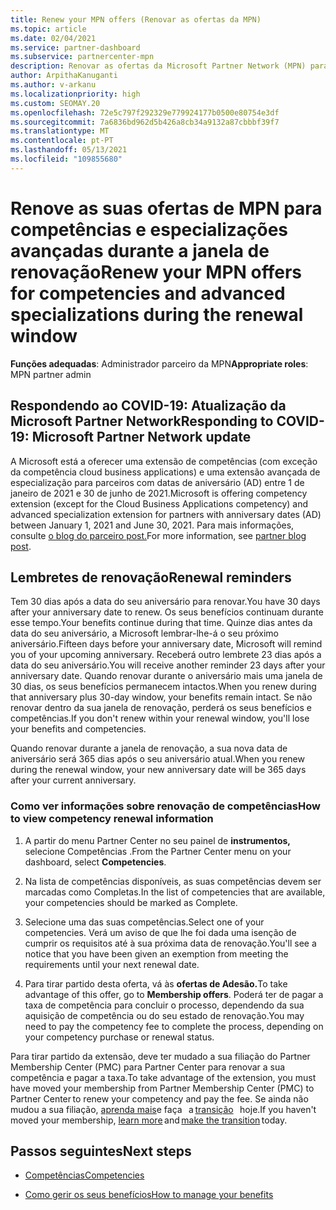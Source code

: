 ```yaml
---
title: Renew your MPN offers (Renovar as ofertas da MPN)
ms.topic: article
ms.date: 02/04/2021
ms.service: partner-dashboard
ms.subservice: partnercenter-mpn
description: Renovar as ofertas da Microsoft Partner Network (MPN) para competências e especializações avançadas - a janela de renovação começa o aniversário da data de compra mais um dia.
author: ArpithaKanuganti
ms.author: v-arkanu
ms.localizationpriority: high
ms.custom: SEOMAY.20
ms.openlocfilehash: 72e5c797f292329e779924177b0500e80754e3df
ms.sourcegitcommit: 7a6836bd962d5b426a8cb34a9132a87cbbbf39f7
ms.translationtype: MT
ms.contentlocale: pt-PT
ms.lasthandoff: 05/13/2021
ms.locfileid: "109855680"
---
```

# <a name="renew-your-mpn-offers-for-competencies-and-advanced-specializations-during-the-renewal-window"></a><span data-ttu-id="64608-103">Renove as suas ofertas de MPN para competências e especializações avançadas durante a janela de renovação</span><span class="sxs-lookup"><span data-stu-id="64608-103">Renew your MPN offers for competencies and advanced specializations during the renewal window</span></span>

<span data-ttu-id="64608-104">**Funções adequadas**: Administrador parceiro da MPN</span><span class="sxs-lookup"><span data-stu-id="64608-104">**Appropriate roles**: MPN partner admin</span></span>

## <a name="responding-to-covid-19-microsoft-partner-network-update"></a><span data-ttu-id="64608-105">Respondendo ao COVID-19: Atualização da Microsoft Partner Network</span><span class="sxs-lookup"><span data-stu-id="64608-105">Responding to COVID-19: Microsoft Partner Network update</span></span>

<span data-ttu-id="64608-106">A Microsoft está a oferecer uma extensão de competências (com exceção da competência cloud business applications) e uma extensão avançada de especialização para parceiros com datas de aniversário (AD) entre 1 de janeiro de 2021 e 30 de junho de 2021.</span><span class="sxs-lookup"><span data-stu-id="64608-106">Microsoft is offering competency extension (except for the Cloud Business Applications competency) and advanced specialization extension for partners with anniversary dates (AD) between January 1, 2021 and June 30, 2021.</span></span> <span data-ttu-id="64608-107">Para mais informações, consulte [o blog do parceiro post.](https://blogs.partner.microsoft.com/mpn/responding-to-covid-19-microsoft-partner-network/)</span><span class="sxs-lookup"><span data-stu-id="64608-107">For more information, see [partner blog post](https://blogs.partner.microsoft.com/mpn/responding-to-covid-19-microsoft-partner-network/).</span></span>

## <a name="renewal-reminders"></a><span data-ttu-id="64608-108">Lembretes de renovação</span><span class="sxs-lookup"><span data-stu-id="64608-108">Renewal reminders</span></span>

<span data-ttu-id="64608-109">Tem 30 dias após a data do seu aniversário para renovar.</span><span class="sxs-lookup"><span data-stu-id="64608-109">You have 30 days after your anniversary date to renew.</span></span> <span data-ttu-id="64608-110">Os seus benefícios continuam durante esse tempo.</span><span class="sxs-lookup"><span data-stu-id="64608-110">Your benefits continue during that time.</span></span> <span data-ttu-id="64608-111">Quinze dias antes da data do seu aniversário, a Microsoft lembrar-lhe-á o seu próximo aniversário.</span><span class="sxs-lookup"><span data-stu-id="64608-111">Fifteen days before your anniversary date, Microsoft will remind you of your upcoming anniversary.</span></span> <span data-ttu-id="64608-112">Receberá outro lembrete 23 dias após a data do seu aniversário.</span><span class="sxs-lookup"><span data-stu-id="64608-112">You will receive another reminder 23 days after your anniversary date.</span></span> <span data-ttu-id="64608-113">Quando renovar durante o aniversário mais uma janela de 30 dias, os seus benefícios permanecem intactos.</span><span class="sxs-lookup"><span data-stu-id="64608-113">When you renew during that anniversary plus 30-day window, your benefits remain intact.</span></span> <span data-ttu-id="64608-114">Se não renovar dentro da sua janela de renovação, perderá os seus benefícios e competências.</span><span class="sxs-lookup"><span data-stu-id="64608-114">If you don't renew within your renewal window, you'll lose your benefits and competencies.</span></span>

<span data-ttu-id="64608-115">Quando renovar durante a janela de renovação, a sua nova data de aniversário será 365 dias após o seu aniversário atual.</span><span class="sxs-lookup"><span data-stu-id="64608-115">When you renew during the renewal window, your new anniversary date will be 365 days after your current anniversary.</span></span>

### <a name="how-to-view-competency-renewal-information"></a><span data-ttu-id="64608-116">Como ver informações sobre renovação de competências</span><span class="sxs-lookup"><span data-stu-id="64608-116">How to view competency renewal information</span></span>

1. <span data-ttu-id="64608-117">A partir do menu Partner Center no seu painel de **instrumentos,** selecione Competências .</span><span class="sxs-lookup"><span data-stu-id="64608-117">From the Partner Center menu on your dashboard, select **Competencies**.</span></span>  

2. <span data-ttu-id="64608-118">Na lista de competências disponíveis, as suas competências devem ser marcadas como Completas.</span><span class="sxs-lookup"><span data-stu-id="64608-118">In the list of competencies that are available, your competencies should be marked as Complete.</span></span>  

3. <span data-ttu-id="64608-119">Selecione uma das suas competências.</span><span class="sxs-lookup"><span data-stu-id="64608-119">Select one of your competencies.</span></span> <span data-ttu-id="64608-120">Verá um aviso de que lhe foi dada uma isenção de cumprir os requisitos até à sua próxima data de renovação.</span><span class="sxs-lookup"><span data-stu-id="64608-120">You'll see a notice that you have been given an exemption from meeting the requirements until your next renewal date.</span></span>

4. <span data-ttu-id="64608-121">Para tirar partido desta oferta, vá às **ofertas de Adesão.**</span><span class="sxs-lookup"><span data-stu-id="64608-121">To take advantage of this offer, go to **Membership offers**.</span></span> <span data-ttu-id="64608-122">Poderá ter de pagar a taxa de competência para concluir o processo, dependendo da sua aquisição de competência ou do seu estado de renovação.</span><span class="sxs-lookup"><span data-stu-id="64608-122">You may need to pay the competency fee to complete the process, depending on your competency purchase or renewal status.</span></span>

<span data-ttu-id="64608-123">Para tirar partido da extensão, deve ter mudado a sua filiação do Partner Membership Center (PMC) para Partner Center para renovar a sua competência e pagar a taxa.</span><span class="sxs-lookup"><span data-stu-id="64608-123">To take advantage of the extension, you must have moved your membership from Partner Membership Center (PMC) to Partner Center to renew your competency and pay the fee.</span></span> <span data-ttu-id="64608-124">Se ainda não mudou a sua filiação, [aprenda mais](prepare-pmc-pc-migration.md)e faça   a [transição](https://partners.microsoft.com/partnerprogram/Welcome.aspx)   hoje.</span><span class="sxs-lookup"><span data-stu-id="64608-124">If you haven't moved your membership, [learn more](prepare-pmc-pc-migration.md) and [make the transition](https://partners.microsoft.com/partnerprogram/Welcome.aspx) today.</span></span>  

## <a name="next-steps"></a><span data-ttu-id="64608-125">Passos seguintes</span><span class="sxs-lookup"><span data-stu-id="64608-125">Next steps</span></span>

- [<span data-ttu-id="64608-126">Competências</span><span class="sxs-lookup"><span data-stu-id="64608-126">Competencies</span></span>](learn-about-competencies.md)

- [<span data-ttu-id="64608-127">Como gerir os seus benefícios</span><span class="sxs-lookup"><span data-stu-id="64608-127">How to manage your benefits</span></span>](manage-your-partner-network-benefits.md)

